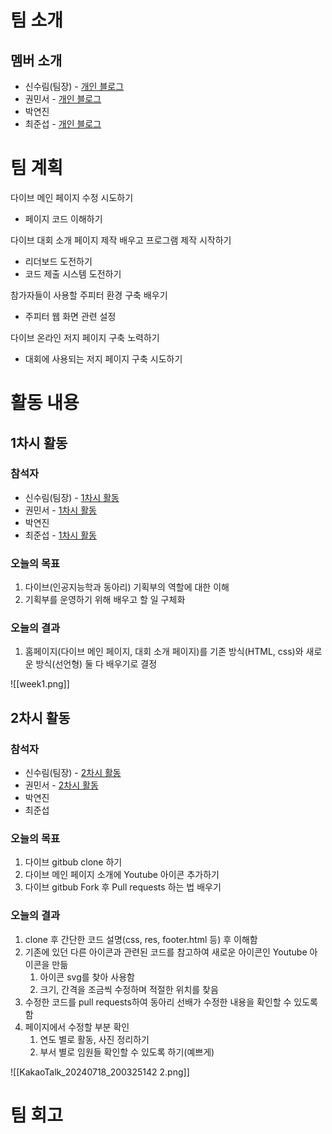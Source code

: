 # 팀 소개
## 멤버 소개
- 신수림(팀장) - [개인 블로그](/2024-하계-모각코/surim/모각코-목표.html)
- 권민서 - [개인 블로그](https://www.notion.so/2024-9ee18866d44c4c568b94c4bd80478da3https://www.notion.so/2024-9ee18866d44c4c568b94c4bd80478da3)
- 박연진 
- 최준섭 - [개인 블로그](https://elated-athlete-c86.notion.site/bb2f5dc1e5d34b619e915be60c82b0ef)

# 팀 계획
다이브 메인 페이지 수정 시도하기
- 페이지 코드 이해하기

 다이브 대회 소개 페이지 제작 배우고 프로그램 제작 시작하기
- 리더보드 도전하기
- 코드 제출 시스템 도전하기

참가자들이 사용할 주피터 환경 구축 배우기
- 주피터 웹 화면 관련 설정

다이브 온라인 저지 페이지 구축 노력하기
- 대회에 사용되는 저지 페이지 구축 시도하기


# 활동 내용

## 1차시 활동

### 참석자
- 신수림(팀장) - [1차시 활동](/2024-하계-모각코/surim/모각코-1차시.html)
- 권민서 - [1차시 활동](https://www.notion.so/7-4-0b627da5561543aeb2309a74cb4af063)
- 박연진
- 최준섭 - [1차시 활동](https://elated-athlete-c86.notion.site/1-b2adcf15009a4c23becda573dbc6c85a)

### 오늘의 목표

1. 다이브(인공지능학과 동아리) 기획부의 역할에 대한 이해
2. 기획부를 운영하기 위해 배우고 할 일 구체화

### 오늘의 결과
1. 홈페이지(다이브 메인 페이지, 대회 소개 페이지)를 기존 방식(HTML, css)와 새로운 방식(선언형) 둘 다 배우기로 결정

![[week1.png]]




## 2차시 활동
### 참석자
- 신수림(팀장) - [2차시 활동](/2024-하계-모각코/surim/모각코-2차시.html)
- 권민서 - [2차시 활동](https://www.notion.so/7-18-a21f91ff24e14b80933eeba2a367e0d6)
- 박연진
- 최준섭 

### 오늘의 목표
1. 다이브 gitbub clone 하기
2. 다이브 메인 페이지 소개에 Youtube 아이콘 추가하기
3. 다이브 gitbub Fork 후 Pull requests 하는 법 배우기

### 오늘의 결과
1. clone 후 간단한 코드 설명(css, res, footer.html 등) 후 이해함
2. 기존에 있던 다른 아이콘과 관련된 코드를 참고하여 새로운 아이콘인 Youtube 아이콘을 만듦 
	1. 아이콘 svg를 찾아 사용함
	2. 크기, 간격을 조금씩 수정하며 적절한 위치를 찾음
3. 수정한 코드를 pull requests하여 동아리 선배가 수정한 내용을 확인할 수 있도록 함
4. 페이지에서 수정할 부분 확인
	1. 연도 별로 활동, 사진 정리하기
	2. 부서 별로 임원들 확인할 수 있도록 하기(예쁘게)


![[KakaoTalk_20240718_200325142 2.png]]

















# 팀 회고
